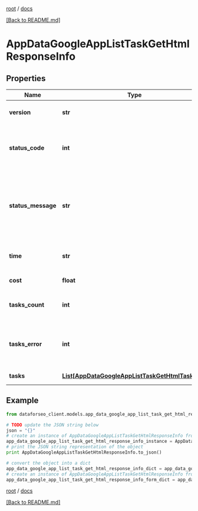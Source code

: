[root](./../ "root") / [docs](./ "docs")

[[Back to README.md]](./../README.md "[Back to README.md]")

# AppDataGoogleAppListTaskGetHtmlResponseInfo

## Properties

Name | Type | Description | Notes
------------ | ------------- | ------------- | -------------
**version** | **str** | the current version of the API | [optional]
**status_code** | **int** | general status code you can find the full list of the response codes here | [optional]
**status_message** | **str** | general informational message you can find the full list of general informational messages here | [optional]
**time** | **str** | total execution time, seconds | [optional]
**cost** | **float** | total tasks cost, USD | [optional]
**tasks_count** | **int** | the number of tasks in the tasks array | [optional]
**tasks_error** | **int** | the number of tasks in the tasks array returned with an error | [optional]
**tasks** | [**List[AppDataGoogleAppListTaskGetHtmlTaskInfo]**](AppDataGoogleAppListTaskGetHtmlTaskInfo.md) | array of tasks | [optional]

## Example

```python
from dataforseo_client.models.app_data_google_app_list_task_get_html_response_info import AppDataGoogleAppListTaskGetHtmlResponseInfo

# TODO update the JSON string below
json = "{}"
# create an instance of AppDataGoogleAppListTaskGetHtmlResponseInfo from a JSON string
app_data_google_app_list_task_get_html_response_info_instance = AppDataGoogleAppListTaskGetHtmlResponseInfo.from_json(json)
# print the JSON string representation of the object
print AppDataGoogleAppListTaskGetHtmlResponseInfo.to_json()

# convert the object into a dict
app_data_google_app_list_task_get_html_response_info_dict = app_data_google_app_list_task_get_html_response_info_instance.to_dict()
# create an instance of AppDataGoogleAppListTaskGetHtmlResponseInfo from a dict
app_data_google_app_list_task_get_html_response_info_form_dict = app_data_google_app_list_task_get_html_response_info.from_dict(app_data_google_app_list_task_get_html_response_info_dict)
```

  

[root](./../ "root") / [docs](./ "docs")

[[Back to README.md]](./../README.md "[Back to README.md]")